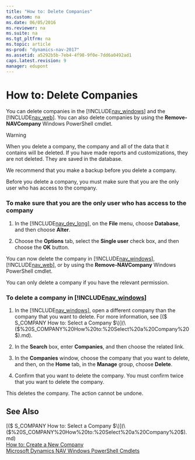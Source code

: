 ```yaml
---
title: "How to: Delete Companies"
ms.custom: na
ms.date: 06/05/2016
ms.reviewer: na
ms.suite: na
ms.tgt_pltfrm: na
ms.topic: article
ms-prod: "dynamics-nav-2017"
ms.assetid: a5292b5b-7eb4-4f98-9f0e-7dd6a0492ad1
caps.latest.revision: 9
manager: edupont
---
```

# How to: Delete Companies
You can delete companies in the [!INCLUDE[nav_windows](includes/nav_windows_md.md)] and the [!INCLUDE[nav_web](includes/nav_web_md.md)]. You can also delete companies by using the **Remove-NAVCompany** Windows PowerShell cmdlet.  
  
> [!WARNING]  
>  When you delete a company, the company and all of the data that it contains will be deleted. If you have made reports and customizations, they are not deleted. They are saved in the database.  
  
 We recommend that you make a backup before you delete a company.  
  
 Before you delete a company, you must make sure that you are the only user who has access to the company.  
  
### To make sure that you are the only user who has access to the company  
  
1.  In the [!INCLUDE[nav_dev_long](includes/nav_dev_long_md.md)], on the **File** menu, choose **Database**, and then choose **Alter**.  
  
2.  Choose the **Options** tab, select the **Single user** check box, and then choose the **OK** button.  
  
 You can now delete the company in [!INCLUDE[nav_windows](includes/nav_windows_md.md)], [!INCLUDE[nav_web](includes/nav_web_md.md)], or by using the **Remove-NAVCompany** Windows PowerShell cmdlet.  
  
 You can only delete a company if you have the relevant permission.  
  
### To delete a company in [!INCLUDE[nav_windows](includes/nav_windows_md.md)]  
  
1.  In the [!INCLUDE[nav_windows](includes/nav_windows_md.md)], open a different company than the company that you want to delete. For more information, see [\($ S\_COMPANY How to: Select a Company $\)](\($%20S_COMPANY%20How%20to:%20Select%20a%20Company%20$\).md).  
  
2.  In the **Search** box, enter **Companies**, and then choose the related link.  
  
3.  In the **Companies** window, choose the company that you want to delete, and then, on the **Home** tab, in the **Manage** group, choose **Delete**.  
  
4.  Confirm that you want to delete the company. You must confirm twice that you want to delete the company.  
  
 This deletes the company. The action cannot be undone.  
  
## See Also  
 [\($ S\_COMPANY How to: Select a Company $\)](\($%20S_COMPANY%20How%20to:%20Select%20a%20Company%20$\).md)   
 [How to: Create a New Company](How%20to:%20Create%20a%20New%20Company.md)   
 [Microsoft Dynamics NAV Windows PowerShell Cmdlets](Microsoft-Dynamics-NAV-Windows-PowerShell-Cmdlets.md)